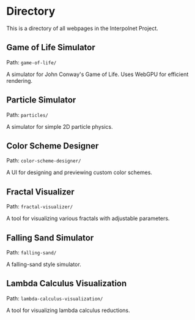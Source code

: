 # Directory

This is a directory of all webpages in the Interpolnet Project.

## Game of Life Simulator

Path: `game-of-life/`

A simulator for John Conway's Game of Life. Uses WebGPU for efficient rendering.

## Particle Simulator

Path: `particles/`

A simulator for simple 2D particle physics.

## Color Scheme Designer

Path: `color-scheme-designer/`

A UI for designing and previewing custom color schemes.

## Fractal Visualizer

Path: `fractal-visualizer/`

A tool for visualizing various fractals with adjustable parameters.
## Falling Sand Simulator

Path: `falling-sand/`

A falling-sand style simulator.

## Lambda Calculus Visualization

Path: `lambda-calculus-visualization/`

A tool for visualizing lambda calculus reductions.
